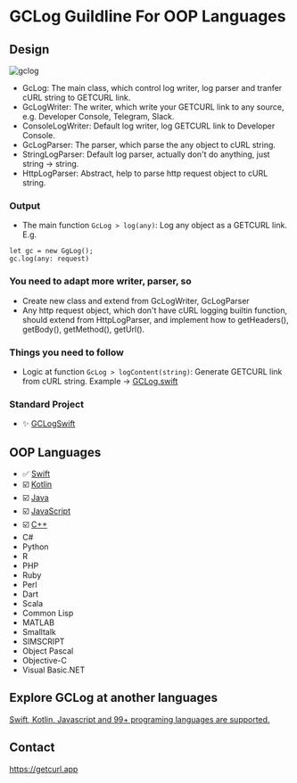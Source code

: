 # GCLog Guildline For OOP Languages

## Design

![gclog](https://user-images.githubusercontent.com/4256921/167370531-66204248-b3aa-4dd8-a87c-7ebf22fd5f27.png)

- GcLog: The main class, which control log writer, log parser and tranfer cURL string to GETCURL link.
- GcLogWriter: The writer, which write your GETCURL link to any source, e.g. Developer Console, Telegram, Slack.
- ConsoleLogWriter: Default log writer, log GETCURL link to Developer Console.
- GcLogParser: The parser, which parse the any object to cURL string.
- StringLogParser: Default log parser, actually don't do anything, just string -> string.
- HttpLogParser: Abstract, help to parse http request object to cURL string.

### Output

- The main function `GcLog > log(any)`: Log any object as a GETCURL link. E.g.
 ```
 let gc = new GgLog();
 gc.log(any: request)
 ```
 
### You need to adapt more writer, parser, so
- Create new class and extend from GcLogWriter, GcLogParser
- Any http request object, which don't have cURL logging builtin function, should extend from HttpLogParser, and implement how to getHeaders(), getBody(), getMethod(), getUrl().

### Things you need to follow
- Logic at function `GcLog > logContent(string)`: Generate GETCURL link from cURL string. Example -> [GCLog.swift](https://github.com/docsion/GCLogSwift/blob/42ee48aa896656a3f4f141f0a170c227d30032f1/Sources/GCLog.swift#L102)


### Standard Project
 - ✨ [GCLogSwift](https://github.com/docsion/GCLogSwift)


## OOP Languages

- ✅ [Swift](https://github.com/docsion/GCLogSwift)
- ☑️ [Kotlin](https://github.com/docsion/gclog-kt)
- ☑️ [Java](https://github.com/docsion/gclog-java)
- ☑️ [JavaScript](https://github.com/docsion/gclog-js)
- ☑️ [C++](https://github.com/docsion/gclog-cplusplus)
- C#
- Python
- R
- PHP
- Ruby
- Perl
- Dart
- Scala
- Common Lisp
- MATLAB
- Smalltalk
- SIMSCRIPT
- Object Pascal
- Objective-C
- Visual Basic.NET


## Explore GCLog at another languages
 [Swift, Kotlin, Javascript and 99+ programing languages are supported.](https://github.com/docsion/gclog)

## Contact
 https://getcurl.app
